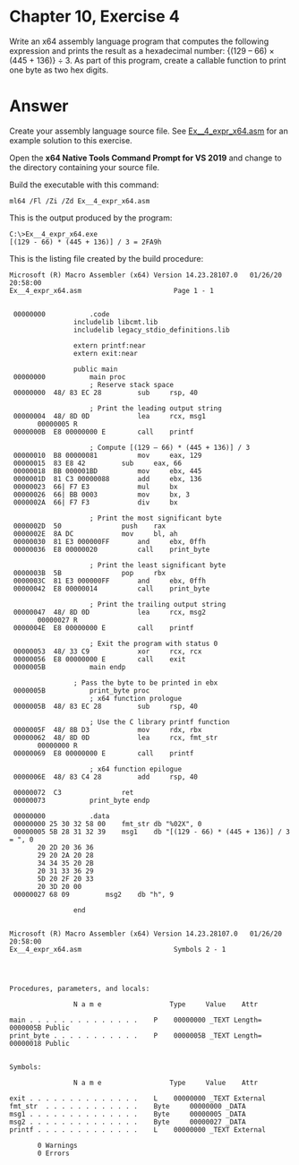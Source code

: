 # Chapter 10, Exercise 4

Write an x64 assembly language program that computes the following expression and prints the result as a hexadecimal number: {(129 – 66) &times; (445 + 136)} &div; 3. As part of this program, create a callable function to print one byte as two hex digits.

# Answer
Create your assembly language source file. See [Ex__4_expr_x64.asm](src/Ex__4_expr_x64.asm) for an example solution to this exercise.
 
Open the **x64 Native Tools Command Prompt for VS 2019** and change to the directory containing your source file.

Build the executable with this command:
```
ml64 /Fl /Zi /Zd Ex__4_expr_x64.asm
```

This is the output produced by the program:
```
C:\>Ex__4_expr_x64.exe
[(129 - 66) * (445 + 136)] / 3 = 2FA9h
```

This is the listing file created by the build procedure:
```
Microsoft (R) Macro Assembler (x64) Version 14.23.28107.0   01/26/20 20:58:00
Ex__4_expr_x64.asm					     Page 1 - 1


 00000000			.code
				includelib libcmt.lib
				includelib legacy_stdio_definitions.lib

				extern printf:near
				extern exit:near

				public main
 00000000			main proc
				    ; Reserve stack space
 00000000  48/ 83 EC 28		    sub     rsp, 40
				    
				    ; Print the leading output string
 00000004  48/ 8D 0D		    lea     rcx, msg1
	   00000005 R
 0000000B  E8 00000000 E	    call    printf

				    ; Compute [(129 – 66) * (445 + 136)] / 3
 00000010  B8 00000081		    mov     eax, 129
 00000015  83 E8 42		    sub     eax, 66
 00000018  BB 000001BD		    mov     ebx, 445
 0000001D  81 C3 00000088	    add     ebx, 136
 00000023  66| F7 E3		    mul     bx
 00000026  66| BB 0003		    mov     bx, 3
 0000002A  66| F7 F3		    div     bx

				    ; Print the most significant byte
 0000002D  50			    push    rax
 0000002E  8A DC		    mov     bl, ah
 00000030  81 E3 000000FF	    and     ebx, 0ffh
 00000036  E8 00000020		    call    print_byte

				    ; Print the least significant byte
 0000003B  5B			    pop     rbx
 0000003C  81 E3 000000FF	    and     ebx, 0ffh
 00000042  E8 00000014		    call    print_byte

				    ; Print the trailing output string    
 00000047  48/ 8D 0D		    lea     rcx, msg2
	   00000027 R
 0000004E  E8 00000000 E	    call    printf

				    ; Exit the program with status 0
 00000053  48/ 33 C9		    xor     rcx, rcx
 00000056  E8 00000000 E	    call    exit
 0000005B			main endp

				; Pass the byte to be printed in ebx
 0000005B			print_byte proc
				    ; x64 function prologue
 0000005B  48/ 83 EC 28		    sub     rsp, 40
				    
				    ; Use the C library printf function
 0000005F  48/ 8B D3		    mov     rdx, rbx
 00000062  48/ 8D 0D		    lea     rcx, fmt_str
	   00000000 R
 00000069  E8 00000000 E	    call    printf

				    ; x64 function epilogue    
 0000006E  48/ 83 C4 28		    add     rsp, 40

 00000072  C3			    ret
 00000073			print_byte endp

 00000000			.data
 00000000 25 30 32 58 00	fmt_str db "%02X", 0
 00000005 5B 28 31 32 39	msg1    db "[(129 - 66) * (445 + 136)] / 3 = ", 0
	   20 2D 20 36 36
	   29 20 2A 20 28
	   34 34 35 20 2B
	   20 31 33 36 29
	   5D 20 2F 20 33
	   20 3D 20 00
 00000027 68 09			msg2    db "h", 9

				end


Microsoft (R) Macro Assembler (x64) Version 14.23.28107.0   01/26/20 20:58:00
Ex__4_expr_x64.asm					     Symbols 2 - 1




Procedures, parameters, and locals:

                N a m e                 Type     Value    Attr

main . . . . . . . . . . . . . .	P 	 00000000 _TEXT	Length= 0000005B Public
print_byte . . . . . . . . . . .	P 	 0000005B _TEXT	Length= 00000018 Public


Symbols:

                N a m e                 Type     Value    Attr

exit . . . . . . . . . . . . . .	L 	 00000000 _TEXT	External
fmt_str  . . . . . . . . . . . .	Byte	 00000000 _DATA	
msg1 . . . . . . . . . . . . . .	Byte	 00000005 _DATA	
msg2 . . . . . . . . . . . . . .	Byte	 00000027 _DATA	
printf . . . . . . . . . . . . .	L 	 00000000 _TEXT	External

	   0 Warnings
	   0 Errors
```